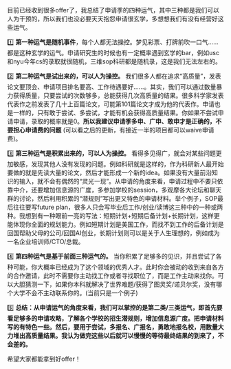 目前已经收到很多offer了，我总结了申请季的四种运气，其中三种都是我们可以人为干预的，所以我们也没必要天天抱怨申请很玄学，多想想我们有没有经营好这些运气。
	
1️⃣ **第一种运气是随机事件**，每个人都无法操控。梦见彩票、打牌前吹一口气......都是这种玄学的运气。申请研究生的时候也有一定概率遇到玄学的bar，例如usc和nyu今年cs的录取就很随机，三维sop科研都是随机录，这是我们无法左右的。

2️⃣ **第二种运气是试出来的，可以人为操控。** 我们很多人都在追求“高质量”，发表论文要顶会、申请项目排名要高、工作待遇要好......。其实，我们可以通过数量暴力获得质量，只要尝试的次数够多，总能获得几次高质量的结果。很多科学家发表代表作之前发表了几十上百篇论文，可能第101篇论文才成为他的代表作。申请也是一样的，只有敢于尝试、多尝试，才能有机会获得高质量结果。你如果不尝试申请申请，录取的概率就是0。**所以我建议申请季多申、广申、敢申才是正确的，不要担心申请费的问题** (可以看之后的更新，有接近一半的项目都可以waive申请费)。
	
3️⃣ **第三种运气是积累出来的，可以人为操控。** 看得多见得广，就会对某些问题更加敏感，发现其他人没有发现的问题。例如科研就是这样的，作为科研新人最开始要做的就是先读大量的论文，然后才能形成一个新的idea。如果没有大量前沿知识的输入，就不会有偶然的“灵光一现”。从申请的角度来看，申请过程中不要只依靠中介，还要增加信息源的广度，多参加学校的session，多观摩各大论坛和聊天群的讨论，然后利用积累的“潜规则”写出更又特色的申请材料。举个例子，SOP最后往往要写future plan，很多人只会写毕业后工作/创业/读博这三种中的一种或两种。我想到有一种眼前一亮的写法：短期计划+短期后备计划+长期计划，这样更能体现你全面的规划能力。例如短期计划是美国工作，而找不到工作的后备计划是回国帮助父母的公司/回国AI创业，长期计划则可以是关于人生理想的，例如成为一名企业培训师/CTO/总裁。

4️⃣ **第四种运气是基于前面三种运气的。** 当你积累了足够多的见识，并且尝试了各种可能，你大概率已经成为了这个领域的优秀人才。此时你会被动的收到来自各方的合作邀请，此时不需要你主动找工作或者寻找职位了，而是工作主动来找你。可以大胆猜测一下，如果你本科就解决了世界难题/获得了图灵奖/诺贝尔奖，没有哪个大学不会不主动联系你的。(当前只是一个例子)
	
5️⃣ **总结：从申请运气的角度来看，我们可以掌控的是第二类/三类运气，即首先要看足够多的申请攻略，了解各个学校的招生潜规则，增加信息源广度。把申请材料写的有特色一些。然后，要用于尝试，多报名、广报名，勇敢地报名校，用数量大力堆出高质量结果。我认为做完这些以后就可以慢慢的等待最终结果的到来了，不会差的。**
	
希望大家都能拿到好offer！
